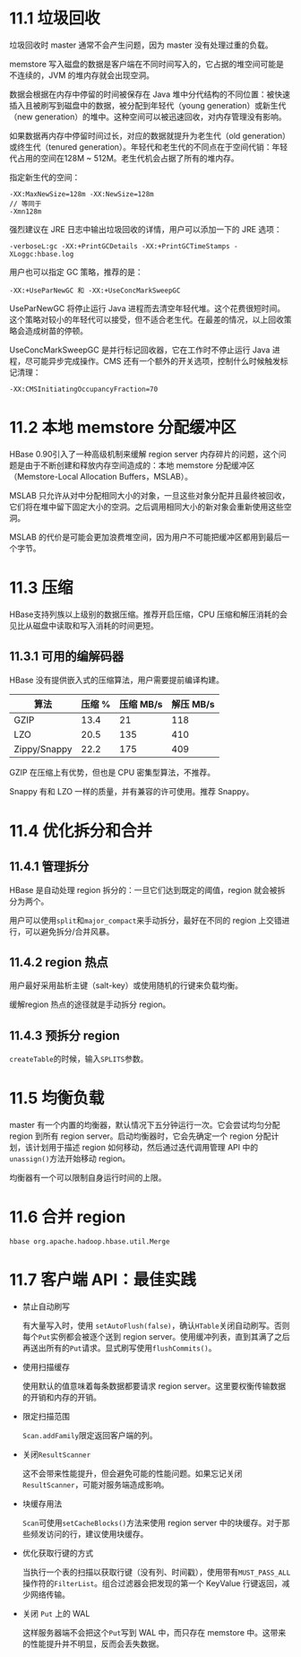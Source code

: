 # 11.1 垃圾回收

垃圾回收时 master 通常不会产生问题，因为 master 没有处理过重的负载。

memstore 写入磁盘的数据是客户端在不同时间写入的，它占据的堆空间可能是不连续的，JVM 的堆内存就会出现空洞。

数据会根据在内存中停留的时间被保存在 Java 堆中分代结构的不同位置：被快速插入且被刷写到磁盘中的数据，被分配到年轻代（young generation）或新生代（new generation）的堆中。这种空间可以被迅速回收，对内存管理没有影响。

如果数据再内存中停留时间过长，对应的数据就提升为老生代（old generation）或终生代（tenured generation）。年轻代和老生代的不同点在于空间代销：年轻代占用的空间在128M ~ 512M。老生代机会占据了所有的堆内存。

指定新生代的空间：

```
-XX:MaxNewSize=128m -XX:NewSize=128m
// 等同于
-Xmn128m
```

强烈建议在 JRE 日志中输出垃圾回收的详情，用户可以添加一下的 JRE 选项：

```
-verboseL:gc -XX:+PrintGCDetails -XX:+PrintGCTimeStamps -XLoggc:hbase.log
```

用户也可以指定 GC 策略，推荐的是：

```
-XX:+UseParNewGC 和 -XX:+UseConcMarkSweepGC
```

UseParNewGC 将停止运行 Java 进程而去清空年轻代堆。这个花费很短时间。这个策略对较小的年轻代可以接受，但不适合老生代。在最差的情况，以上回收策略会造成树苗的停顿。

UseConcMarkSweepGC 是并行标记回收器，它在工作时不停止运行 Java 进程，尽可能异步完成操作。CMS 还有一个额外的开关选项，控制什么时候触发标记清理：

```
-XX:CMSInitiatingOccupancyFraction=70
```



# 11.2 本地 memstore 分配缓冲区

HBase 0.90引入了一种高级机制来缓解 region server 内存碎片的问题，这个问题是由于不断创建和释放内存空间造成的：本地 memstore 分配缓冲区（Memstore-Local Allocation Buffers，MSLAB）。

MSLAB 只允许从对中分配相同大小的对象，一旦这些对象分配并且最终被回收，它们将在堆中留下固定大小的空洞。之后调用相同大小的新对象会重新使用这些空洞。

MSLAB 的代价是可能会更加浪费堆空间，因为用户不可能把缓冲区都用到最后一个字节。



# 11.3 压缩

HBase支持列族以上级别的数据压缩。推荐开启压缩，CPU 压缩和解压消耗的会见比从磁盘中读取和写入消耗的时间更短。

## 11.3.1 可用的编解码器

HBase 没有提供嵌入式的压缩算法，用户需要提前编译构建。

| 算法           | 压缩 % | 压缩 MB/s | 解压 MB/s |
| ------------ | ---- | ------- | ------- |
| GZIP         | 13.4 | 21      | 118     |
| LZO          | 20.5 | 135     | 410     |
| Zippy/Snappy | 22.2 | 175     | 409     |

GZIP 在压缩上有优势，但也是 CPU 密集型算法，不推荐。

Snappy 有和 LZO 一样的质量，并有兼容的许可使用。推荐 Snappy。



# 11.4 优化拆分和合并

## 11.4.1 管理拆分

HBase 是自动处理 region 拆分的：一旦它们达到既定的阈值，region 就会被拆分为两个。

用户可以使用`split`和`major_compact`来手动拆分，最好在不同的 region 上交错进行，可以避免拆分/合并风暴。

## 11.4.2 region 热点

用户最好采用盐析主键（salt-key）或使用随机的行键来负载均衡。

缓解region 热点的途径就是手动拆分 region。

## 11.4.3 预拆分 region

`createTable`的时候，输入`SPLITS`参数。



# 11.5 均衡负载

master 有一个内置的均衡器，默认情况下五分钟运行一次。它会尝试均匀分配 region 到所有 region server。启动均衡器时，它会先确定一个 region 分配计划，该计划用于描述 region 如何移动，然后通过迭代调用管理 API 中的 `unassign()`方法开始移动 region。

均衡器有一个可以限制自身运行时间的上限。



# 11.6 合并 region

```shell
hbase org.apache.hadoop.hbase.util.Merge
```



# 11.7 客户端 API：最佳实践

- 禁止自动刷写

  有大量写入时，使用 `setAutoFlush(false)`，确认`HTable`关闭自动刷写。否则每个`Put`实例都会被逐个送到 region server。使用缓冲列表，直到其满了之后再送出所有的`Put`请求。显式刷写使用`flushCommits()`。


- 使用扫描缓存

  使用默认的值意味着每条数据都要请求 region server。这里要权衡传输数据的开销和内存的开销。

- 限定扫描范围

  `Scan.addFamily`限定返回客户端的列。

- 关闭`ResultScanner`

  这不会带来性能提升，但会避免可能的性能问题。如果忘记关闭`ResultScanner`，可能对服务端造成影响。

- 块缓存用法

  `Scan`可使用`setCacheBlocks()`方法来使用 region server 中的块缓存。对于那些频发访问的行，建议使用块缓存。

- 优化获取行键的方式

  当执行一个表的扫描以获取行键（没有列、时间戳），使用带有`MUST_PASS_ALL`操作符的`FilterList`。组合过滤器会把发现的第一个 KeyValue 行键返回，减少网络传输。

- 关闭 `Put` 上的 WAL

  这样服务器端不会把这个`Put`写到 WAL 中，而只存在 memstore 中。这带来的性能提升并不明显，反而会丢失数据。



